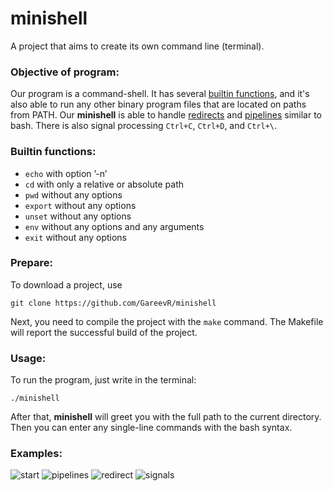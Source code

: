 # minishell

A project that aims to create its own command line (terminal).

### Objective of program:
Our program is a command-shell. It has several [builtin functions](#builtins-functions), and it's also able to run any other binary program files that are located on paths from PATH. Our **minishell** is able to handle [redirects](https://www.gnu.org/software/bash/manual/html_node/Redirections.html) and [pipelines](https://www.gnu.org/software/bash/manual/html_node/Pipelines.html) similar to bash. There is also signal processing `Ctrl+C`, `Ctrl+D`, and `Ctrl+\`.

### Builtin functions:
* `echo` with option ’-n’
* `cd` with only a relative or absolute path
* `pwd` without any options
* `export` without any options
* `unset` without any options
* `env` without any options and any arguments
* `exit` without any options

### Prepare:
To download a project, use
```
git clone https://github.com/GareevR/minishell
```
Next, you need to compile the project with the `make` command. The Makefile will report the successful build of the project.

### Usage:
To run the program, just write in the terminal:
```
./minishell
```
After that, **minishell** will greet you with the full path to the current directory. Then you can enter any single-line commands with the bash syntax.

### Examples:
![start](https://github.com/zkerriga/minishell/blob/master/extra/start.gif)
![pipelines](https://github.com/zkerriga/minishell/blob/master/extra/pipelines.gif)
![redirect](https://github.com/zkerriga/minishell/blob/master/extra/redirect.gif)
![signals](https://github.com/zkerriga/minishell/blob/master/extra/signals.gif)
